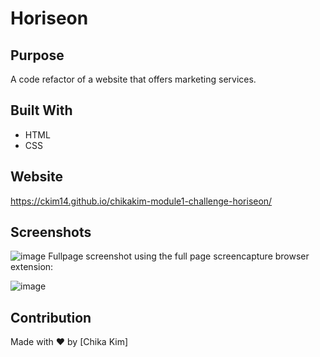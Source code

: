 # Horiseon

## Purpose
A code refactor of a website that offers marketing services.

## Built With
* HTML
* CSS

## Website
https://ckim14.github.io/chikakim-module1-challenge-horiseon/

## Screenshots
![image](https://user-images.githubusercontent.com/100256384/156936803-dffe7186-c00b-44ad-bb57-22bee59bc3ad.png)
Fullpage screenshot using the full page screencapture browser extension:

![image](https://user-images.githubusercontent.com/100256384/156936734-602ef7fe-5ee2-403d-bae4-7207a9fa945f.png)

## Contribution
Made with ❤️ by [Chika Kim]
